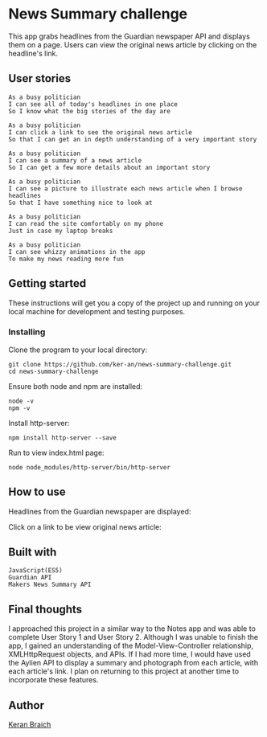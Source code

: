 # News Summary challenge

This app grabs headlines from the Guardian newspaper API and displays them on a page. Users can view the original news article by clicking on the headline's link.

## User stories

```
As a busy politician
I can see all of today's headlines in one place
So I know what the big stories of the day are
```
```
As a busy politician
I can click a link to see the original news article
So that I can get an in depth understanding of a very important story
```
```
As a busy politician
I can see a summary of a news article
So I can get a few more details about an important story
```
```
As a busy politician
I can see a picture to illustrate each news article when I browse headlines
So that I have something nice to look at
```
```
As a busy politician
I can read the site comfortably on my phone
Just in case my laptop breaks
```
```
As a busy politician
I can see whizzy animations in the app
To make my news reading more fun
```

## Getting started

These instructions will get you a copy of the project up and running on your local machine for development and testing purposes.

### Installing

Clone the program to your local directory:

```
git clone https://github.com/ker-an/news-summary-challenge.git
cd news-summary-challenge
```
Ensure both node and npm are installed:

```
node -v
npm -v
```

Install http-server:

```
npm install http-server --save
```

Run to view index.html page:

```
node node_modules/http-server/bin/http-server
```

## How to use

Headlines from the Guardian newspaper are displayed:



Click on a link to be view original news article:



## Built with

```
JavaScript(ES5)
Guardian API
Makers News Summary API
```

## Final thoughts

I approached this project in a similar way to the Notes app and was able to complete User Story 1 and User Story 2. Although I was unable to finish the app, I gained an understanding of the Model-View-Controller relationship, XMLHttpRequest objects, and APIs. If I had more time, I would have used the Aylien API to display a summary and photograph from each article, with each article's link. I plan on returning to this project at another time to incorporate these features.

## Author

[Keran Braich](https://github.com/ker-an)
